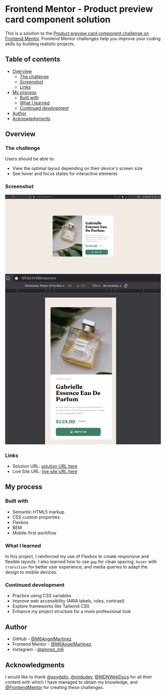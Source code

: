 # Frontend Mentor - Product preview card component solution

This is a solution to the [Product preview card component challenge on Frontend Mentor](https://www.frontendmentor.io/challenges/product-preview-card-component-GO7UmttRfa). Frontend Mentor challenges help you improve your coding skills by building realistic projects. 

## Table of contents

- [Overview](#overview)
  - [The challenge](#the-challenge)
  - [Screenshot](#screenshot)
  - [Links](#links)
- [My process](#my-process)
  - [Built with](#built-with)
  - [What I learned](#what-i-learned)
  - [Continued development](#continued-development)
- [Author](#author)
- [Acknowledgments](#acknowledgments)


## Overview

### The challenge

Users should be able to:

- View the optimal layout depending on their device's screen size
- See hover and focus states for interactive elements

### Screenshot

![](./images/Captura%20de%20pantalla%202025-07-27%20155916.png)
![](./images/Captura%20de%20pantalla%202025-07-27%20155948.png)


### Links

- Solution URL: [solution URL here](https://github.com/M6AngelMartinez/product-preview-card-main.git)
- Live Site URL: [live site URL here](https://m6angelmartinez.github.io/product-preview-card-main/)

## My process

### Built with

- Semantic HTML5 markup
- CSS custom properties
- Flexbox
- BEM
- Mobile-first workflow


### What I learned

In this project, I reinforced my use of Flexbox to create responsive and flexible layouts. I also learned how to use `gap` for clean spacing, `hover` with `transition` for better user experience, and media queries to adapt the design to mobile devices.


### Continued development

- Practice using CSS variables
- Improve web accessibility (ARIA labels, roles, contrast)
- Explore frameworks like Tailwind CSS
- Enhance my project structure for a more professional look


## Author

- GitHub - [@M6AngelMartinez](https://www.your-site.com)
- Frontend Mentor - [@M6AngelMartinez](https://www.frontendmentor.io/profile/M6AngelMartinez)
- Instagram - [@amnez_m6](https://www.instagram.com/amnez_m6/)


## Acknowledgments

I would like to thank [@soydalto](https://www.youtube.com/soydalto), [@midudev](https://www.youtube.com/@midudev), [@MDNWebDocs](https://developer.mozilla.org/en-US/) for all their content with which I have managed to obtain my knowledge, and [@FrontendMentor](https://www.frontendmentor.io/challenges) for creating these challenges.
